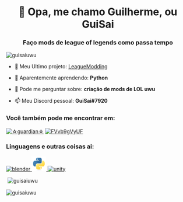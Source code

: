<h1 align="center">👋 Opa, me chamo Guilherme, ou GuiSai</h1>
<h3 align="center">Faço mods de league of legends como passa tempo</h3>

<p align="left"> <img src="https://komarev.com/ghpvc/?username=guisaiuwu&label=Profile%20views&color=0e75b6&style=flat" alt="guisaiuwu" /> </p>

- 🔭 Meu Ultimo projeto: [LeagueModding](https://github.com/GuiSaiUwU/LeagueModding)

- 🌱 Aparentemente aprendendo: **Python**

- 💬 Pode me perguntar sobre: **criação de mods de LOL uwu**

- 📫 Meu Discord pessoal: **GuiSai#7920**

<h3 align="left">Você também pode me encontrar em:</h3>
<p align="left">
<a href="https://www.youtube.com/c/☆guardian☆" target="blank"><img align="center" src="https://raw.githubusercontent.com/rahuldkjain/github-profile-readme-generator/master/src/images/icons/Social/youtube.svg" alt="☆guardian☆" height="30" width="40" /></a>
<a href="https://discord.gg/FVvb9gVyUF" target="blank"><img align="center" src="https://raw.githubusercontent.com/rahuldkjain/github-profile-readme-generator/master/src/images/icons/Social/discord.svg" alt="FVvb9gVyUF" height="30" width="40" /></a>
</p>

<h3 align="left">Linguagens e outras coisas ai:</h3>
<p align="left"> <a href="www.autodesk.com" target="_blank" rel="noreferrer"> <img src="https://www.modena.co.za/wp-content/uploads/autodesk-maya-small-social-400.png" alt="blender" width="40" height="40"/> </a> <a href="https://www.python.org" target="_blank" rel="noreferrer"> <img src="https://raw.githubusercontent.com/devicons/devicon/master/icons/python/python-original.svg" alt="python" width="40" height="40"/> </a> <a href="https://www.leagueoflegends.com/" target="_blank" rel="noreferrer"> <img src="https://upload.wikimedia.org/wikipedia/commons/thumb/2/2a/LoL_icon.svg/1200px-LoL_icon.svg.png" alt="unity" width="40" height="40"/> </a> </p>




<p>&nbsp;<img align="center" src="https://github-readme-stats.vercel.app/api?username=guisaiuwu&show_icons=true&locale=en" alt="guisaiuwu" /></p>

<p><img align="center" src="https://github-readme-streak-stats.herokuapp.com/?user=guisaiuwu&" alt="guisaiuwu" /></p>
